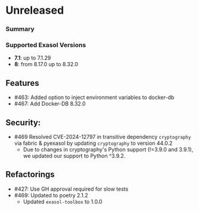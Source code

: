 # Unreleased

### Summary 

### Supported Exasol Versions

* **7.1**: up to 7.1.29
* **8**: from 8.17.0 up to 8.32.0

## Features

 - #463: Added option to inject environment variables to docker-db 
 - #467: Add Docker-DB 8.32.0

## Security:

- #469 Resolved CVE-2024-12797 in transitive dependency `cryptography` via fabric & pyexasol by updating `cryptography` to version 44.0.2
  - Due to changes in cryptography's Python support (!=3.9.0 and 3.9.1), we updated our support to Python ^3.9.2. 

## Refactorings

 - #427: Use GH approval required for slow tests
 - #469: Updated to poetry 2.1.2
   - Updated `exasol-toolbox` to 1.0.0